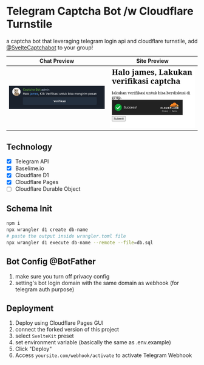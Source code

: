 # Telegram Captcha Bot /w Cloudflare Turnstile

a captcha bot that leveraging telegram login api and cloudflare turnstile, add [@SvelteCaptchabot](https://t.me/@SvelteCaptchabot) to your group!

| Chat Preview         |     Site Preview      |
| -------------------- | :-------------------: |
| ![s1](static/s1.png) | ![s2](static/s2.jpeg) |

## Technology

- [x] Telegram API
- [x] Baselime.io
- [x] Cloudflare D1
- [x] Cloudflare Pages
- [ ] Cloudflare Durable Object

## Schema Init

```sh
npm i
npx wrangler d1 create db-name
# paste the output inside wrangler.toml file
npx wrangler d1 execute db-name --remote --file=db.sql
```

## Bot Config @BotFather

1. make sure you turn off privacy config
2. setting's bot login domain with the same domain as webhook (for telegram auth purpose)

## Deployment

1. Deploy using Cloudflare Pages GUI
2. connect the forked version of this project
3. select `SvelteKit` preset
4. set environment variable (basically the same as .env.example)
5. Click "Deploy"
6. Access `yoursite.com/webhook/activate` to activate Telegram Webhook
